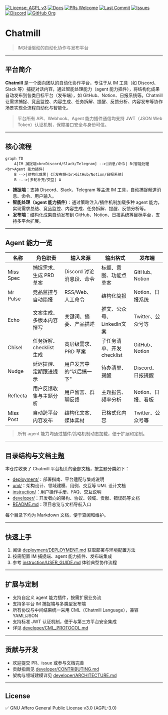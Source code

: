 [![License: AGPL v3](https://img.shields.io/badge/License-AGPL%20v3-blue.svg)](https://www.gnu.org/licenses/agpl-3.0)
[![Docs](https://img.shields.io/badge/docs-online-blue)](https://chatmill.github.io/docs)
[![PRs Welcome](https://img.shields.io/badge/PRs-welcome-brightgreen.svg)](https://github.com/ChatMill/docs/pulls)
[![Last Commit](https://img.shields.io/github/last-commit/ChatMill/docs)](https://github.com/ChatMill/docs/commits/main)
[![Issues](https://img.shields.io/github/issues/ChatMill/docs)](https://github.com/ChatMill/docs/issues)
[![Discord](https://img.shields.io/discord/1220841808014319646?label=discord&logo=discord&color=7289da)](https://discord.gg/a6FUzTQApb)
[![GitHub Org](https://img.shields.io/badge/GitHub-ChatMill-181717?logo=github)](https://github.com/ChatMill)

# Chatmill

> IM对话驱动的自动化协作与发布平台

---

## 平台简介

**Chatmill** 是一个面向团队的自动化协作平台，专注于从 IM 工具（如 Discord、Slack 等）捕捉对话内容，通过智能处理能力（agent 能力插件），将结构化成果自动发布到各类目标平台（发布端），如 GitHub、Notion、日报系统等。Chatmill 让需求捕捉、竞品监控、内容生成、任务拆解、提醒、反馈分析、内容发布等协作场景实现全流程自动化与智能化。

> 平台所有 API、Webhook、Agent 能力插件通信均支持 JWT（JSON Web Token）认证机制，保障接口安全与身份可信。

---

## 核心流程

```mermaid
graph TD
    A[IM 捕捉端<br>Discord/Slack/Telegram] -->|消息/命令| B(智能处理<br>Agent 能力插件)
    B -->|结构化成果| C[发布端<br>GitHub/Notion/日报系统]
    B -.->|多轮补充/交互| A
```

- **捕捉端**：支持 Discord、Slack、Telegram 等主流 IM 工具，自动捕捉频道消息、命令、用户输入。
- **智能处理（agent 能力插件）**：通过策略注入/插件机制加载多种 agent 能力，实现需求总结、竞品监控、内容生成、任务拆解、提醒、反馈分析等。
- **发布端**：结构化成果自动发布到 GitHub、Notion、日报系统等目标平台，支持多平台扩展。

---

## Agent 能力一览

| 名称        | 角色职责              | 输入来源             | 输出格式               | 发布端           |
|-----------|-------------------|------------------|--------------------|---------------|
| Miss Spec | 捕捉需求、生成 PRD 草案    | Discord 讨论消息段、命令 | 标题、意图、功能点草案        | GitHub、Notion |
| Mr Pulse  | 竞品监控与自动简报         | RSS/Web、人工命令     | 结构化简报              | Notion、日报系统   |
| Echo      | 文案生成、多版本内容撰写      | 关键词、摘要、产品描述      | 推文、公众号、LinkedIn文案  | Twitter、公众号等  |
| Chisel    | 任务拆解、checklist 生成 | 高层级需求、PRD 草案     | 子任务清单、开发 checklist | GitHub、Notion |
| Nudge     | 延迟提醒、定期跟进提示       | 用户发言中的"以后搞一下"    | 待办清单、提醒            | Discord、日报提醒  |
| Reflecta  | 用户反馈收集与主题分析       | 用户留言、群聊反馈        | 主题报告、频率分析          | Notion、日报、看板  |
| Miss Post | 自动跨平台内容发布         | 结构化文案、媒体素材       | 已格式化内容             | Twitter、公众号等  |

> 所有 agent 能力均通过插件/策略机制动态加载，便于扩展和定制。

---

## 目录结构与文档主题

本仓库收录了 Chatmill 平台相关的全部文档，按主题分类如下：

- [deployment/](deployment/)：部署指南、平台适配与集成说明
- [uml/](uml/)：架构设计、领域建模、用例、交互等 UML 设计文档
- [instruction/](instruction/)：用户操作手册、FAQ、交互说明
- [developer/](developer/)：开发者向的架构、协议、领域、贡献、错误码等文档
- [README.md](README.md)：项目总览与文档导航入口

每个目录下均为 Markdown 文档，便于查阅和维护。

---

## 快速上手

1. 阅读 [deployment/DEPLOYMENT.md](deployment/DEPLOYMENT.md) 获取部署与环境配置方法
2. 按需配置 IM 捕捉端、agent 能力插件、发布端集成
3. 参考 [instruction/USER_GUIDE.md](instruction/USER_GUIDE.md) 体验典型协作流程

---

## 扩展与定制

- 支持自定义 agent 能力插件，按需扩展业务流
- 支持多平台 IM 捕捉端与多类型发布端
- 所有协议与中间结果统一采用 CML（Chatmill Language），兼容 YAML/JSON
- 支持标准 JWT 认证机制，便于与第三方平台安全集成
- 详见 [developer/CML_PROTOCOL.md](developer/CML_PROTOCOL.md)

---

## 贡献与开发

- 欢迎提交 PR、issue 或参与文档完善
- 贡献指南见 [developer/CONTRIBUTING.md](developer/CONTRIBUTING.md)
- 架构与领域建模详见 [developer/ARCHITECTURE.md](developer/ARCHITECTURE(discord-capture).md)

---

## License

✅ GNU Affero General Public License v3.0 (AGPL-3.0) 